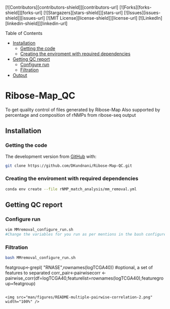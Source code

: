 

<!-- Improved compatibility of back to top link: See: https://github.com/othneildrew/Best-README-Template/pull/73 -->
<a name="readme-top"></a>
<!--
*** Thanks for checking out the Best-README-Template. If you have a suggestion
*** that would make this better, please fork the repo and create a pull request
*** or simply open an issue with the tag "enhancement".
*** Don't forget to give the project a star!
*** Thanks again! Now go create something AMAZING! :D
-->


<!-- PROJECT SHIELDS -->
<!--
*** I'm using markdown "reference style" links for readability.
*** Reference links are enclosed in brackets [ ] instead of parentheses ( ).
*** See the bottom of this document for the declaration of the reference variables
*** for contributors-url, forks-url, etc. This is an optional, concise syntax you may use.
*** https://www.markdownguide.org/basic-syntax/#reference-style-links
-->
[![Contributors][contributors-shield]][contributors-url]
[![Forks][forks-shield]][forks-url]
[![Stargazers][stars-shield]][stars-url]
[![Issues][issues-shield]][issues-url]
[![MIT License][license-shield]][license-url]
[![LinkedIn][linkedin-shield]][linkedin-url]



Table of Contents
* [Installation](#Installation)
  * [Getting the code](#getting-the-code)
  * [Creating the enviroment with required dependencies](#Creating-the-enviroment-with-required-dependencies)
* [Getting QC report](#Getting-QC-report)
  * [Configure run](#Configure-run)
  * [Filtration](#Filtration)
* [Output](#Output)

# Ribose-Map_QC
To get quality control of files generated by Ribose-Map
Also supported by percentage and composition of rNMPs from ribose-seq output 

## Installation

### Getting the code
The development version from [GitHub](https://github.com/) with:

```sh
git clone https://github.com/DKundnani/Ribose-Map-QC.git
```

### Creating the enviroment with required dependencies

```sh
conda env create --file rNMP_match_analysis/mm_removal.yml
```

## Getting QC report
### Configure run
```bash
vim MMremoval_configure_run.sh
#Change the variables for you run as per mentions in the bash configure file
```

### Filtration
```bash
bash MMremoval_configure_run.sh

```
featgroup<-grepl( "RNASE",rownames(logTCGA40)) #optional, a set of features to separated
corr_pair<-pairwisecorr <- pairwise_corr(df=logTCGA40,featurelist=rownames(logTCGA40),featuregroup=featgroup)
```

<img src="man/figures/README-multiple-pairwise-correlation-2.png" width="100%" />
